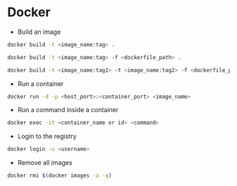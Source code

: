 # Docker

- Build an image

```sh
docker build -t <image_name:tag> .
```

```sh
docker build -t <image_name:tag> -f <dockerfile_path> .
```

```sh
docker build -t <image_name:tag1> -t <image_name:tag2> -f <dockerfile_path> .
```

- Run a container

```sh
docker run -d -p <host_port>:<container_port> <image_name>
```

- Run a command inside a container

```sh
docker exec -it <container_name or id> <command>
```

- Login to the registry

```sh
docker login -u <username>
```

- Remove all images

```sh
docker rmi $(docker images -a -q)
```
